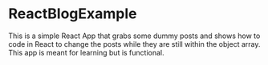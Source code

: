 # ReactBlogExample
This is a simple React App that grabs some dummy posts and shows how to code in React to change the posts while they are still within the object array.  This app is meant for learning but is functional.
